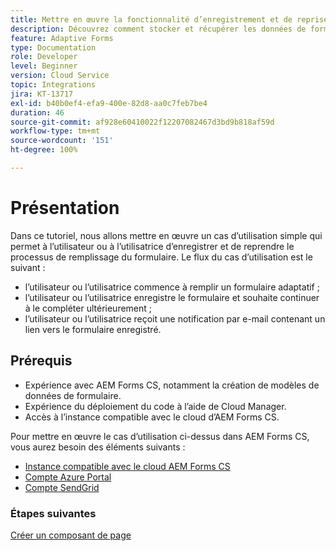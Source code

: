 ```yaml
---
title: Mettre en œuvre la fonctionnalité d’enregistrement et de reprise pour un formulaire adaptatif
description: Découvrez comment stocker et récupérer les données de formulaire adaptatif du compte de stockage Azure.
feature: Adaptive Forms
type: Documentation
role: Developer
level: Beginner
version: Cloud Service
topic: Integrations
jira: KT-13717
exl-id: b40b0ef4-efa9-400e-82d8-aa0c7feb7be4
duration: 46
source-git-commit: af928e60410022f12207082467d3bd9b818af59d
workflow-type: tm+mt
source-wordcount: '151'
ht-degree: 100%

---
```


# Présentation

Dans ce tutoriel, nous allons mettre en œuvre un cas d’utilisation simple qui permet à l’utilisateur ou à l’utilisatrice d’enregistrer et de reprendre le processus de remplissage du formulaire. Le flux du cas d’utilisation est le suivant :

* l’utilisateur ou l’utilisatrice commence à remplir un formulaire adaptatif ;
* l’utilisateur ou l’utilisatrice enregistre le formulaire et souhaite continuer à le compléter ultérieurement ;
* l’utilisateur ou l’utilisatrice reçoit une notification par e-mail contenant un lien vers le formulaire enregistré.

## Prérequis

* Expérience avec AEM Forms CS, notamment la création de modèles de données de formulaire.
* Expérience du déploiement du code à l’aide de Cloud Manager.
* Accès à l’instance compatible avec le cloud d’AEM Forms CS.

Pour mettre en œuvre le cas d’utilisation ci-dessus dans AEM Forms CS, vous aurez besoin des éléments suivants :

* [Instance compatible avec le cloud AEM Forms CS](https://experienceleague.adobe.com/docs/experience-manager-learn/cloud-service/forms/developing-for-cloud-service/intellij-and-aem-sync.html?lang=fr#set-up-aem-author-instance)
* [Compte Azure Portal](https://portal.azure.com/)
* [Compte SendGrid](https://sendgrid.com/)

### Étapes suivantes

[Créer un composant de page](./page-component.md)
